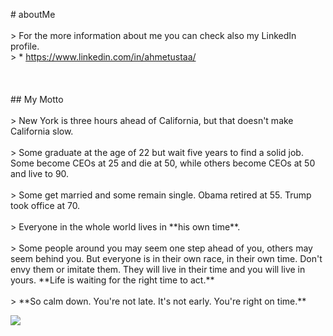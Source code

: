 <p># aboutMe<br><br>&gt; For the more information about me you can check also my LinkedIn profile.<br>&gt; * <a data-fr-linked="true" href="https://www.linkedin.com/in/ahmetustaa/">https://www.linkedin.com/in/ahmetustaa/</a><br><br><br><br>## My Motto<br><br>&gt; New York is three hours ahead of California, but that doesn&apos;t make California slow.<br><br>&gt; Some graduate at the age of 22 but wait five years to find a solid job. Some become CEOs at 25 and die at 50, while others become CEOs at 50 and live to 90.<br><br>&gt; Some get married and some remain single. Obama retired at 55. Trump took office at 70.<br><br>&gt; Everyone in the whole world lives in **his own time**.<br><br>&gt; Some people around you may seem one step ahead of you, others may seem behind you. But everyone is in their own race, in their own time. Don&apos;t envy them or imitate them. They will live in their time and you will live in yours. **Life is waiting for the right time to act.**<br><br>&gt; **So calm down. You&apos;re not late. It&apos;s not early. You&apos;re right on time.**</p>
<div class="ddict_btn" style="top: -42px; left: 78.8833px;"><img src="moz-extension://7ae23731-5a30-44e8-ac51-9e1f06b791e3/logo/48.png" style="margin: 0 auto 0 0; display: block; "></div>



